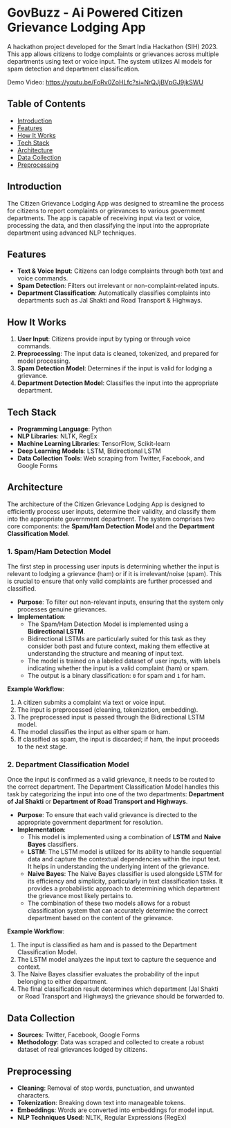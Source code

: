 # GovBuzz - Ai Powered Citizen Grievance Lodging App

A hackathon project developed for the Smart India Hackathon (SIH) 2023. This app allows citizens to lodge complaints or grievances across multiple departments using text or voice input. The system utilizes AI models for spam detection and department classification.

Demo Video: https://youtu.be/FoRv0ZoHLfc?si=NrQJjBVpGJ9jkSWU

## Table of Contents
- [Introduction](#introduction)
- [Features](#features)
- [How It Works](#how-it-works)
- [Tech Stack](#tech-stack)
- [Architecture](#architecture)
- [Data Collection](#data-collection)
- [Preprocessing](#preprocessing)

## Introduction
The Citizen Grievance Lodging App was designed to streamline the process for citizens to report complaints or grievances to various government departments. The app is capable of receiving input via text or voice, processing the data, and then classifying the input into the appropriate department using advanced NLP techniques.

## Features
- **Text & Voice Input**: Citizens can lodge complaints through both text and voice commands.
- **Spam Detection**: Filters out irrelevant or non-complaint-related inputs.
- **Department Classification**: Automatically classifies complaints into departments such as Jal Shakti and Road Transport & Highways.

## How It Works
1. **User Input**: Citizens provide input by typing or through voice commands.
2. **Preprocessing**: The input data is cleaned, tokenized, and prepared for model processing.
3. **Spam Detection Model**: Determines if the input is valid for lodging a grievance.
4. **Department Detection Model**: Classifies the input into the appropriate department.

## Tech Stack
- **Programming Language**: Python
- **NLP Libraries**: NLTK, RegEx
- **Machine Learning Libraries**: TensorFlow, Scikit-learn
- **Deep Learning Models**: LSTM, Bidirectional LSTM
- **Data Collection Tools**: Web scraping from Twitter, Facebook, and Google Forms

## Architecture

The architecture of the Citizen Grievance Lodging App is designed to efficiently process user inputs, determine their validity, and classify them into the appropriate government department. The system comprises two core components: the **Spam/Ham Detection Model** and the **Department Classification Model**.

### 1. Spam/Ham Detection Model

The first step in processing user inputs is determining whether the input is relevant to lodging a grievance (ham) or if it is irrelevant/noise (spam). This is crucial to ensure that only valid complaints are further processed and classified.

- **Purpose**: To filter out non-relevant inputs, ensuring that the system only processes genuine grievances.
- **Implementation**: 
  - The Spam/Ham Detection Model is implemented using a **Bidirectional LSTM**. 
  - Bidirectional LSTMs are particularly suited for this task as they consider both past and future context, making them effective at understanding the structure and meaning of input text.
  - The model is trained on a labeled dataset of user inputs, with labels indicating whether the input is a valid complaint (ham) or spam.
  - The output is a binary classification: `0` for spam and `1` for ham.

**Example Workflow**:
1. A citizen submits a complaint via text or voice input.
2. The input is preprocessed (cleaning, tokenization, embedding).
3. The preprocessed input is passed through the Bidirectional LSTM model.
4. The model classifies the input as either spam or ham.
5. If classified as spam, the input is discarded; if ham, the input proceeds to the next stage.

### 2. Department Classification Model

Once the input is confirmed as a valid grievance, it needs to be routed to the correct department. The Department Classification Model handles this task by categorizing the input into one of the two departments: **Department of Jal Shakti** or **Department of Road Transport and Highways**.

- **Purpose**: To ensure that each valid grievance is directed to the appropriate government department for resolution.
- **Implementation**:
  - This model is implemented using a combination of **LSTM** and **Naive Bayes** classifiers.
  - **LSTM**: The LSTM model is utilized for its ability to handle sequential data and capture the contextual dependencies within the input text. It helps in understanding the underlying intent of the grievance.
  - **Naive Bayes**: The Naive Bayes classifier is used alongside LSTM for its efficiency and simplicity, particularly in text classification tasks. It provides a probabilistic approach to determining which department the grievance most likely pertains to.
  - The combination of these two models allows for a robust classification system that can accurately determine the correct department based on the content of the grievance.

**Example Workflow**:
1. The input is classified as ham and is passed to the Department Classification Model.
2. The LSTM model analyzes the input text to capture the sequence and context.
3. The Naive Bayes classifier evaluates the probability of the input belonging to either department.
4. The final classification result determines which department (Jal Shakti or Road Transport and Highways) the grievance should be forwarded to.


## Data Collection
- **Sources**: Twitter, Facebook, Google Forms
- **Methodology**: Data was scraped and collected to create a robust dataset of real grievances lodged by citizens.

## Preprocessing
- **Cleaning**: Removal of stop words, punctuation, and unwanted characters.
- **Tokenization**: Breaking down text into manageable tokens.
- **Embeddings**: Words are converted into embeddings for model input.
- **NLP Techniques Used**: NLTK, Regular Expressions (RegEx)






